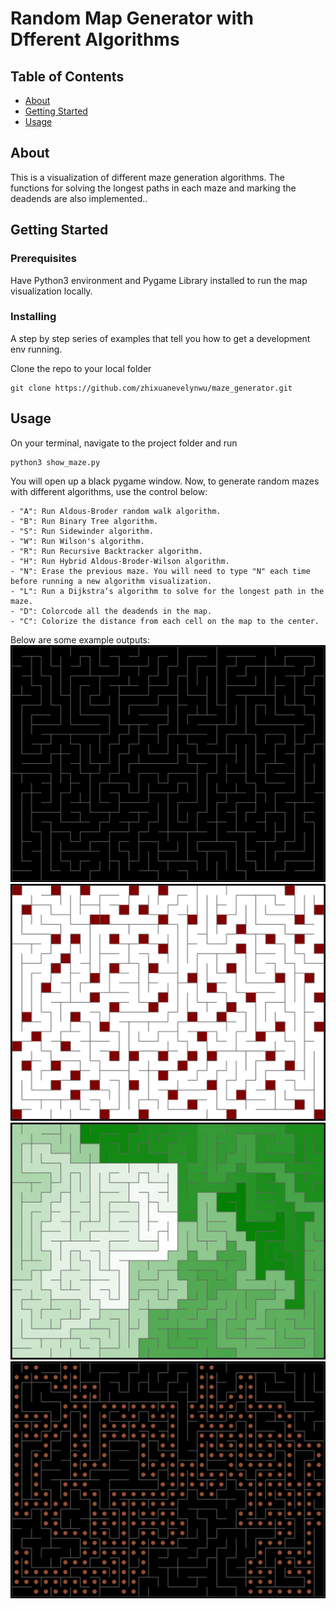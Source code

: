 # Random Map Generator with Dfferent Algorithms

## Table of Contents

- [About](#about)
- [Getting Started](#getting_started)
- [Usage](#usage)

## About <a name = "about"></a>

This is a visualization of different maze generation algorithms. The functions for solving the longest paths in each maze and marking the deadends are also implemented..

## Getting Started <a name = "getting_started"></a>

### Prerequisites

Have Python3 environment and Pygame Library installed to run the map visualization locally.

### Installing

A step by step series of examples that tell you how to get a development env running.

Clone the repo to your local folder

```
git clone https://github.com/zhixuanevelynwu/maze_generator.git
```

## Usage <a name = "usage"></a>

On your terminal, navigate to the project folder and run

```
python3 show_maze.py
```

You will open up a black pygame window. Now, to generate random mazes with different algorithms, use the control below:

```
- "A": Run Aldous-Broder random walk algorithm.
- "B": Run Binary Tree algorithm.
- "S": Run Sidewinder algorithm.
- "W": Run Wilson's algorithm.
- "R": Run Recursive Backtracker algorithm.
- "H": Run Hybrid Aldous-Broder-Wilson algorithm.
- "N": Erase the previous maze. You will need to type "N" each time before running a new algorithm visualization.
- "L": Run a Dijkstra’s algorithm to solve for the longest path in the maze.
- "D": Colorcode all the deadends in the map.
- "C": Colorize the distance from each cell on the map to the center.
```

Below are some example outputs:
![initial window](images/r.png?raw=true "Title")
![initial window](images/d.png?raw=true "Title")
![initial window](images/c.png?raw=true "Title")
![initial window](images/l.png?raw=true "Title")
